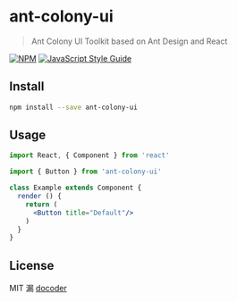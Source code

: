 # ant-colony-ui

> Ant Colony UI Toolkit based on Ant Design and React

[![NPM](https://img.shields.io/npm/v/ant-colony-ui.svg)](https://www.npmjs.com/package/ant-colony-ui) [![JavaScript Style Guide](https://img.shields.io/badge/code_style-standard-brightgreen.svg)](https://standardjs.com)

## Install

```bash
npm install --save ant-colony-ui
```

## Usage

```jsx
import React, { Component } from 'react'

import { Button } from 'ant-colony-ui'

class Example extends Component {
  render () {
    return (
      <Button title="Default"/>
    )
  }
}
```

## License

MIT 漏 [docoder](https://github.com/docoder)
